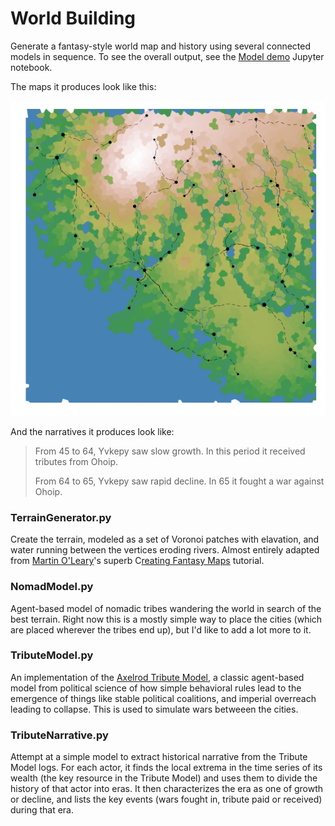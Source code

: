 # World Building

Generate a fantasy-style world map and history using several connected models in sequence. To see the overall output, see the [Model demo](https://github.com/dmasad/WorldBuilding/blob/master/Model%20demo.ipynb) Jupyter notebook.

The maps it produces look like this:

![Image of world map](https://github.com/dmasad/WorldBuilding/blob/master/Cities.png)

And the narratives it produces look like:
> From 45 to 64, Yvkepy saw slow growth. In this period it received tributes from Ohoip.
>
> From 64 to 65, Yvkepy saw rapid decline. In 65 it fought a war against Ohoip.


### TerrainGenerator.py

Create the terrain, modeled as a set of Voronoi patches with elavation, and water running between the vertices eroding rivers. Almost entirely adapted from [Martin O'Leary](https://twitter.com/mewo2)'s superb C[reating Fantasy Maps](http://mewo2.com/notes/terrain/) tutorial.

### NomadModel.py

Agent-based model of nomadic tribes wandering the world in search of the best terrain. Right now this is a mostly simple way to place the cities (which are placed wherever the tribes end up), but I'd like to add a lot more to it.

### TributeModel.py

An implementation of the [Axelrod Tribute Model](http://www-personal.umich.edu/~axe/research/Building.pdf), a classic agent-based model from political science of how simple behavioral rules lead to the emergence of things like stable political coalitions, and imperial overreach leading to collapse. This is used to simulate wars betweeen the cities.

### TributeNarrative.py

Attempt at a simple model to extract historical narrative from the Tribute Model logs. For each actor, it finds the local extrema in the time series of its wealth (the key resource in the Tribute Model) and uses them to divide the history of that actor into eras. It then characterizes the era as one of growth or decline, and lists the key events (wars fought in, tribute paid or received) during that era.

